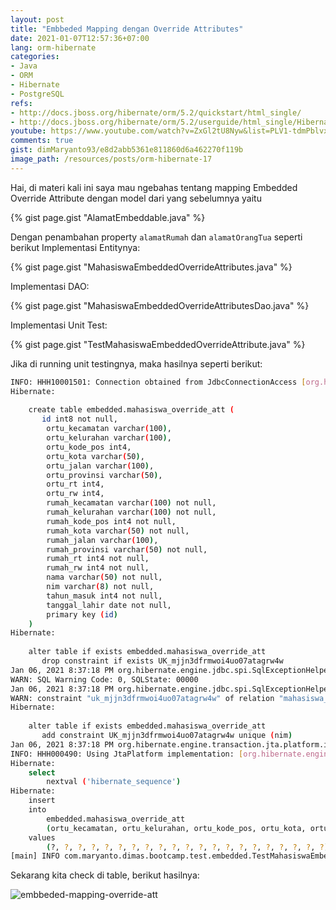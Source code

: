 ```yaml
---
layout: post
title: "Embbeded Mapping dengan Override Attributes"
date: 2021-01-07T12:57:36+07:00
lang: orm-hibernate
categories:
- Java
- ORM
- Hibernate
- PostgreSQL
refs: 
- http://docs.jboss.org/hibernate/orm/5.2/quickstart/html_single/
- http://docs.jboss.org/hibernate/orm/5.2/userguide/html_single/Hibernate_User_Guide.html
youtube: https://www.youtube.com/watch?v=ZxGl2tU8Nyw&list=PLV1-tdmPblvxHxNh867D1JR4u52LgzeIr&index=18
comments: true
gist: dimMaryanto93/e8d2abb5361e811860d6a462270f119b
image_path: /resources/posts/orm-hibernate-17
---
```


Hai, di materi kali ini saya mau ngebahas tentang mapping Embedded Override Attribute dengan model dari yang sebelumnya yaitu 

{% gist page.gist "AlamatEmbeddable.java" %}

Dengan penambahan property `alamatRumah` dan `alamatOrangTua` seperti berikut  Implementasi Entitynya: 

{% gist page.gist "MahasiswaEmbeddedOverrideAttributes.java" %}

Implementasi DAO:

{% gist page.gist "MahasiswaEmbeddedOverrideAttributesDao.java" %}

Implementasi Unit Test:

{% gist page.gist "TestMahasiswaEmbeddedOverrideAttribute.java" %}

Jika di running unit testingnya, maka hasilnya seperti berikut:

```bash
INFO: HHH10001501: Connection obtained from JdbcConnectionAccess [org.hibernate.engine.jdbc.env.internal.JdbcEnvironmentInitiator$ConnectionProviderJdbcConnectionAccess@73041b7d] for (non-JTA) DDL execution was not in auto-commit mode; the Connection 'local transaction' will be committed and the Connection will be set into auto-commit mode.
Hibernate: 
    
    create table embedded.mahasiswa_override_att (
       id int8 not null,
        ortu_kecamatan varchar(100),
        ortu_kelurahan varchar(100),
        ortu_kode_pos int4,
        ortu_kota varchar(50),
        ortu_jalan varchar(100),
        ortu_provinsi varchar(50),
        ortu_rt int4,
        ortu_rw int4,
        rumah_kecamatan varchar(100) not null,
        rumah_kelurahan varchar(100) not null,
        rumah_kode_pos int4 not null,
        rumah_kota varchar(50) not null,
        rumah_jalan varchar(100),
        rumah_provinsi varchar(50) not null,
        rumah_rt int4 not null,
        rumah_rw int4 not null,
        nama varchar(50) not null,
        nim varchar(8) not null,
        tahun_masuk int4 not null,
        tanggal_lahir date not null,
        primary key (id)
    )
Hibernate: 
    
    alter table if exists embedded.mahasiswa_override_att 
       drop constraint if exists UK_mjjn3dfrmwoi4uo07atagrw4w
Jan 06, 2021 8:37:18 PM org.hibernate.engine.jdbc.spi.SqlExceptionHelper$StandardWarningHandler logWarning
WARN: SQL Warning Code: 0, SQLState: 00000
Jan 06, 2021 8:37:18 PM org.hibernate.engine.jdbc.spi.SqlExceptionHelper$StandardWarningHandler logWarning
WARN: constraint "uk_mjjn3dfrmwoi4uo07atagrw4w" of relation "mahasiswa_override_att" does not exist, skipping
Hibernate: 
    
    alter table if exists embedded.mahasiswa_override_att 
       add constraint UK_mjjn3dfrmwoi4uo07atagrw4w unique (nim)
Jan 06, 2021 8:37:18 PM org.hibernate.engine.transaction.jta.platform.internal.JtaPlatformInitiator initiateService
INFO: HHH000490: Using JtaPlatform implementation: [org.hibernate.engine.transaction.jta.platform.internal.NoJtaPlatform]
Hibernate: 
    select
        nextval ('hibernate_sequence')
Hibernate: 
    insert 
    into
        embedded.mahasiswa_override_att
        (ortu_kecamatan, ortu_kelurahan, ortu_kode_pos, ortu_kota, ortu_jalan, ortu_provinsi, ortu_rt, ortu_rw, rumah_kecamatan, rumah_kelurahan, rumah_kode_pos, rumah_kota, rumah_jalan, rumah_provinsi, rumah_rt, rumah_rw, nama, nim, tahun_masuk, tanggal_lahir, id) 
    values
        (?, ?, ?, ?, ?, ?, ?, ?, ?, ?, ?, ?, ?, ?, ?, ?, ?, ?, ?, ?, ?)
[main] INFO com.maryanto.dimas.bootcamp.test.embedded.TestMahasiswaEmbeddedOverrideAttribute - destroy hibernate session!
```

Sekarang kita check di table, berikut hasilnya:

![embbeded-mapping-override-att]({{site.baseurl}}{{page.image_path}}/embedded-override-attributes.png)